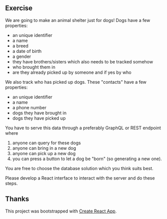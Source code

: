 ## Exercise

We are going to make an animal shelter just for dogs! Dogs have a few properties:

* an unique identifier
* a name
* a breed
* a date of birth
* a gender
* they have brothers/sisters which also needs to be tracked somehow
* who brought them in
* are they already picked up by someone and if yes by who

We also track who has picked up dogs. These "contacts" have a few properties:

* an unique identifier
* a name
* a phone number
* dogs they have brought in
* dogs they have picked up

You have to serve this data through a preferably GraphQL or REST endpoint where 

1. anyone can query for these dogs
2. anyone can bring in a new dog
3. anyone can pick up a new dog
4. you can press a button to let a dog be "born" (so generating a new one).

You are free to choose the database solution which you think suits best. 

Please develop a React interface to interact with the server and do these steps.

## Thanks

This project was bootstrapped with [Create React App](https://github.com/facebook/create-react-app).